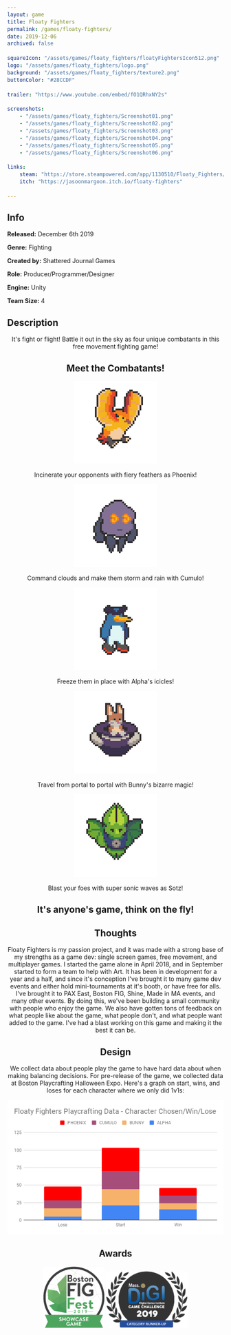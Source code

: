 ```yaml
---
layout: game
title: Floaty Fighters
permalink: /games/floaty-fighters/
date: 2019-12-06
archived: false

squareIcon: "/assets/games/floaty_fighters/floatyFightersIcon512.png"
logo: "/assets/games/floaty_fighters/logo.png"
background: "/assets/games/floaty_fighters/texture2.png"
buttonColor: "#28CCDF"

trailer: "https://www.youtube.com/embed/fO1QRhxNY2s"

screenshots:
    - "/assets/games/floaty_fighters/Screenshot01.png"
    - "/assets/games/floaty_fighters/Screenshot02.png"
    - "/assets/games/floaty_fighters/Screenshot03.png"
    - "/assets/games/floaty_fighters/Screenshot04.png"
    - "/assets/games/floaty_fighters/Screenshot05.png"
    - "/assets/games/floaty_fighters/Screenshot06.png"

links:
    steam: "https://store.steampowered.com/app/1130510/Floaty_Fighters/"
    itch: "https://jasoonmargoon.itch.io/floaty-fighters"

---
```


## Info
  <p><strong>Released:</strong> December 6th 2019 </p>
  <p><strong>Genre:</strong> Fighting </p>
  <p><strong>Created by:</strong> Shattered Journal Games </p>
  <p><strong>Role:</strong> Producer/Programmer/Designer </p>
  <p><strong>Engine:</strong> Unity </p>
  <p><strong>Team Size:</strong> 4 </p>

## Description
<div style="text-align: center;" markdown="1">
It's fight or flight! Battle it out in the sky as four unique combatants in this free movement fighting game!

## Meet the Combatants!

![Phoenix](/assets/games/floaty_fighters/characters/phoenix.gif)

Incinerate your opponents with fiery feathers as Phoenix!

![Cumulo](/assets/games/floaty_fighters/characters/cumulo.gif)

Command clouds and make them storm and rain with Cumulo!

![Alpha](/assets/games/floaty_fighters/characters/alpha.gif)

Freeze them in place with Alpha's icicles!

![Bunny](/assets/games/floaty_fighters/characters/bunny.gif)

Travel from portal to portal with Bunny's bizarre magic!

![Sotz](/assets/games/floaty_fighters/characters/sotz.gif)

Blast your foes with super sonic waves as Sotz!

## It's anyone's game, think on the fly!

<p></p>

## Thoughts
Floaty Fighters is my passion project, and it was made with a strong base of my strengths as a game dev: single screen games, free movement, and multiplayer games. I started the game alone in April 2018, and in September started to form a team to help with Art. It has been in development for a year and a half, and since it's conception I've brought it to many game dev events and either hold mini-tournaments at it's booth, or have free for alls. I've brought it to PAX East, Boston FIG, Shine, Made in MA events, and many other events. By doing this, we've been building a small community with people who enjoy the game. We also have gotten tons of feedback on what people like about the game, what people don't, and what people want added to the game. I've had a blast working on this game and making it the best it can be.

## Design
We collect data about people play the game to have hard data about when making balancing decisions. For pre-release of the game, we collected data at Boston Playcrafting Halloween Expo. Here's a graph on start, wins, and loses for each character where we only did 1v1s:

<img class="shot" src="/assets/games/floaty_fighters/floatyFightersData.png">

## Awards

<img class="award" src="/assets/games/floaty_fighters/FloatyBostonFIG.png">
<img class="award" src="/assets/games/floaty_fighters/FloatyMassDiGI.png">

</div>